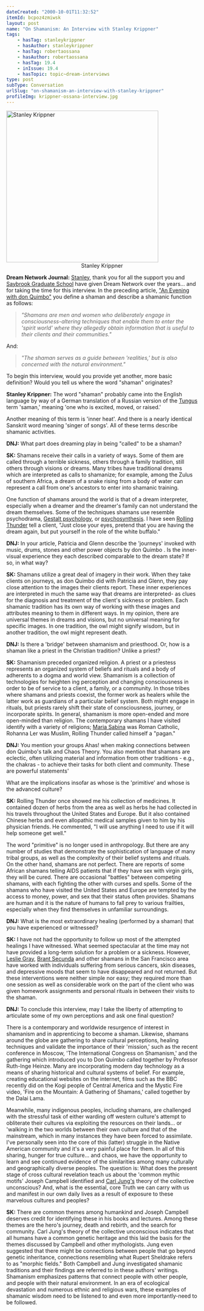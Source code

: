 ```yaml
---
dateCreated: "2000-10-01T11:32:52"
itemId: bcpoz4zmiwsk
layout: post
name: "On Shamanism: An Interview with Stanley Krippner"
tags:
    - hasTag: stanleykrippner
    - hasAuthor: stanleykrippner
    - hasTag: robertaossana
    - hasAuthor: robertaossana
    - hasTag: 19.4
    - inIssue: 19.4
    - hasTopic: topic~dream-interviews
type: post
subType: Conversation
urlSlug: "on-shamanism-an-interview-with-stanley-krippner"
profileImg: krippner-ossana-interview.jpg
---
```


<img src="../images/krippner-ossana-interview.jpg" width="400px" height="auto" alt="Stanley Krippner"/>
<!--nopreview--><div class="caption" style="text-align: center;">Stanley Krippner</div><!--/nopreview-->

**Dream Network Journal:** [Stanley](../@stanleykrippner), thank you for all the support you and [Saybrook Graduate School](https://www.saybrook.edu/) have given Dream Network over the years... and for taking the time for this interview. In the preceding article, ["An Evening with don Quimbo"](bcpoz3zmewdq/an-evening-with-don-quimbo-a-shaman-from-ecuador) you define a shaman and describe a shamanic function as follows:

> _"Shamans are men and women who deliberately engage in consciousness-altering techniques that enable them to enter the 'spirit world' where they allegedly obtain information that is useful to their clients and their communities."_

And:

> _"The shaman serves as a guide between 'realities,' but is also concerned with the natural environment."_

To begin this interview, would you provide yet another, more basic definition? Would you tell us where the word "shaman" originates?

**Stanley Krippner:** The word "shaman" probably came into the English language by way of a German translation of a Russian version of the [Tungus](https://en.wikipedia.org/wiki/Tungusic_languages) term 'saman,' meaning 'one who is excited, moved, or raised.'

Another meaning of this term is 'inner heat'. And there is a nearly identical Sanskrit word meaning 'singer of songs'. All of these terms describe shamanic activities.

**DNJ:** What part does dreaming play in being "called" to be a shaman?

**SK:** Shamans receive their calls in a variety of ways. Some of them are called through a terrible sickness, others through a family tradition, still others through visions or dreams. Many tribes have traditional dreams which are interpreted as calls to shamanize; for example, among the Zulus of southern Africa, a dream of a snake rising from a body of water can represent a call from one's ancestors to enter into shamanic training.

One function of shamans around the world is that of a dream interpreter, especially when a dreamer and the dreamer's family can not understand the dream themselves. Some of the techniques shamans use resemble psychodrama, [Gestalt psychology](https://en.wikipedia.org/wiki/Gestalt_psychology), or [psychosynthesis](https://en.wikipedia.org/wiki/Psychosynthesis). I have seen <a href="https://en.wikipedia.org/wiki/Rolling_Thunder_(person)">Rolling Thunder</a> tell a client, "Just close your eyes, pretend that you are having the dream again, but put yourself in the role of the white buffalo."

**DNJ:** In your article, Patricia and Glenn describe the 'journeys' invoked with music, drums, stones and other power objects by don Quimbo . Is the inner-visual experience they each described comparable to the dream state? If so, in what way?

**SK:** Shamans utilize a great deal of imagery in their work. When they take clients on journeys, as don Quimbo did with Patricia and Glenn, they pay close attention to the images their clients report. These inner experiences are interpreted in much the same way that dreams are interpreted- as clues for the diagnosis and treatment of the client's sickness or problem. Each shamanic tradition has its own way of working with these images and attributes meaning to them in different ways. In my opinion, there are universal themes in dreams and visions, but no universal meaning for specific images. In one tradition, the owl might signify wisdom, but in another tradition, the owl might represent death.

**DNJ:** Is there a 'bridge' between shamanism and priesthood. Or, how is a shaman like a priest in the Christian tradition? Unlike a priest?

**SK:** Shamanism preceded organized religion. A priest or a priestess represents an organized system of beliefs and rituals and a body of adherents to a dogma and world view. Shamanism is a collection of technologies for heighten ing perception and changing consciousness in order to be of service to a client, a family, or a community. In those tribes where shamans and priests coexist, the former work as healers while the latter work as guardians of a particular belief system. Both might engage in rituals, but priests rarely shift their state of consciousness, journey, or incorporate spirits. In general, shamanism is more open-ended and more open-minded than religion. The contemporary shamans I have visited identify with a variety of religions; [Maria Sabina](https://en.wikipedia.org/wiki/Mar%C3%ADa_Sabina) was Roman Catholic, Rohanna Ler was Muslim, Rolling Thunder called himself a "pagan."

**DNJ:** You mention your groups Ahas! when making connections between don Quimbo's talk and Chaos Theory. You also mention that shamans are eclectic, often utilizing material and information from other traditions - e.g., the chakras - to achieve their tasks for both client and community. These are powerful statements'

What are the implications insofar as whose is the 'primitive' and whose is the advanced culture?

**SK:** Rolling Thunder once showed me his collection of medicines. It contained dozen of herbs from the area as well as herbs he had collected in his travels throughout the United States and Europe. But it also contained Chinese herbs and even allopathic medical samples given to him by his physician friends. He commented, "I will use anything I need to use if it will help someone get well."

The word "primitive" is no longer used in anthropology. But there are any number of studies that demonstrate the sophistication of language of many tribal groups, as well as the complexity of their belief systems and rituals. On the other hand, shamans are not perfect. There are reports of some African shamans telling AIDS patients that if they have sex with virgin girls, they will be cured. There are occasional "battles" between competing shamans, with each fighting the other with curses and spells. Some of the shamans who have visited the United States and Europe are tempted by the access to money, power, and sex that their status often provides. Shamans are human and it is the nature of humans to fall prey to various frailties, especially when they find themselves in unfamiliar surroundings.

**DNJ:** What is the most extraordinary healing (performed by a shaman) that you have experienced or witnessed?

**SK:** I have not had the opportunity to follow up most of the attempted healings I have witnessed. What seemed spectacular at the time may not have provided a long-term solution for a problem or a sickness. However, [Leslie Gray](https://wood-fish.org/about/aboutdrlesliegray.html), [Brant Secunda](https://brantsecunda.com/) and other shamans in the San Francisco area have worked with individuals suffering from serious cancers, skin diseases, and depressive moods that seem to have disappeared and not returned. But these interventions were neither simple nor easy; they required more than one session as well as considerable work on the part of the client who was given homework assignments and personal rituals in between their visits to the shaman.

**DNJ:** To conclude this interview, may I take the liberty of attempting to articulate some of my own perceptions and ask one final question?

There is a contemporary and worldwide resurgence of interest in shamanism and in apprenticing to become a shaman. Likewise, shamans around the globe are gathering to share cultural perceptions, healing techniques and validate the importance of their 'mission,' such as the recent conference in Moscow, 'The International Congress on Shamanism,' and the gathering which introduced you to Don Quimbo called together by Professor Ruth-Inge Heinze. Many are incorporating modern day technology as a means of sharing historical and cultural systems of belief. For example, creating educational websites on the internet, films such as the BBC recently did on the Kogi people of Central America and the Mystic Fire video, 'Fire on the Mountain: A Gathering of Shamans,' called together by the Dalai Lama.

Meanwhile, many indigenous peoples, including shamans, are challenged with the stressful task of either warding off western culture's attempt to obliterate their cultures via exploiting the resources on their lands... or 'walking in the two worlds between their own culture and that of the mainstream, which in many instances they have been forced to assimilate. I've personally seen into the core of this (latter) struggle in the Native American community and it's a very painful place for them. In all of this sharing, hunger for true culture... and chaos, we have the opportunity to learn and see continued evidence of the similarities among many culturally and geographically diverse peoples. The question is: What does the present stage of cross cultural revelation teach us about the 'common mythic motifs' Joseph Campbell identified and [Carl Jung's](../topic~jung_and_dreams) theory of the collective unconscious? And, what is the essential, core Truth we can carry with us and manifest in our own daily lives as a result of exposure to these marvelous cultures and peoples?

**SK:** There are common themes among humankind and Joseph Campbell deserves credit for identifying these in his books and lectures. Among these themes are the hero's journey, death and rebirth, and the search for community. Carl Jung's theory of the collective unconscious indicates that all humans have a common genetic heritage and this laid the basis for the themes discussed by Campbell and other mythologists. Jung even suggested that there might be connections between people that go beyond genetic inheritance, connections resembling what Rupert Sheldrake refers to as "morphic fields." Both Campbell and Jung investigated shamanic traditions and their findings are referred to in these authors' writings. Shamanism emphasizes patterns that connect people with other people, and people with their natural environment. In an era of ecological devastation and numerous ethnic and religious wars, these examples of shamanic wisdom need to be listened to and even more importantly-need to be followed.

